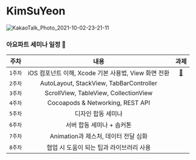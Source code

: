 # KimSuYeon

![KakaoTalk_Photo_2021-10-02-23-21-11](https://user-images.githubusercontent.com/81313960/135720971-5986a1f7-4800-4b23-b024-fa8e5f31bdc6.png)
<br/>


### 아요파트 세미나 일정 🔮

| 주차 | 내용 | 과제 |
|:------:|:------:|:------:|
|`1주차`| iOS 컴포넌트 이해, Xcode 기본 사용법, View 화면 전환|[📝](https://github.com/29th-WE-SOPT-iOS-Part/KimSuYeon/blob/main/29th-Assignment/29th-Assignment-Youtube/README/README-1Week.md)|
|`2주차`| AutoLayout, StackView, TabBarController | |
|`3주차`| ScrollView, TableView, CollectionView | |
|`4주차`| Cocoapods & Networking, REST API | |
|`5주차`| 디자인 합동 세미나 | |
|`6주차`| 서버 합동 세미나 + 솝커톤 | |
|`7주차`| Animation과 제스처, 데이터 전달 심화 | |
|`8주차`| 협업 시 도움이 되는 팁과 라이브러리 사용 | |
